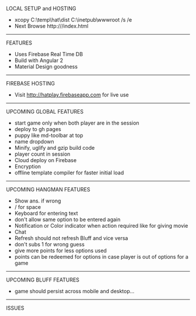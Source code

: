 LOCAL SETUP and HOSTING
* xcopy C:\temp\hat\dist C:\inetpub\wwwroot /s /e
* Next Browse http://<machine name>/index.html

--- 

FEATURES
* Uses Firebase Real Time DB 
* Build with Angular 2
* Material Design goodness

--- 

FIREBASE HOSTING
* Visit http://hatplay.firebaseapp.com for live use

--- 

UPCOMING GLOBAL FEATURES
* start game only when both player are in the session
* deploy to gh pages
* puppy like md-toolbar at top
* name dropdown
* Minify, uglify and gzip build code
* player count in session
* Cloud deploy on Firebase
* Encryption
* offline template compiler for faster initial load

--- 

UPCOMING HANGMAN FEATURES
* Show ans. if wrong
* / for space
* Keyboard for entering text
* don't allow same option to be entered again 
* Notification or Color indicator when action required like for giving movie
* Chat
* Refresh should not refresh Bluff and vice versa
* don't subs 1 for wrong guess
* give more points for less options used
* points can be redeemed for options in case player is out of options for a game
--- 

UPCOMING BLUFF FEATURES
* game should persist across mobile and desktop...

--- 

ISSUES
